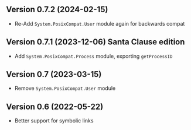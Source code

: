 ## Version 0.7.2 (2024-02-15)

- Re-Add `System.PosixCompat.User` module again for backwards compat

## Version 0.7.1 (2023-12-06) Santa Clause edition

- Add `System.PosixCompat.Process` module, exporting `getProcessID`

## Version 0.7 (2023-03-15)

- Remove `System.PosixCompat.User` module

## Version 0.6 (2022-05-22)

- Better support for symbolic links
